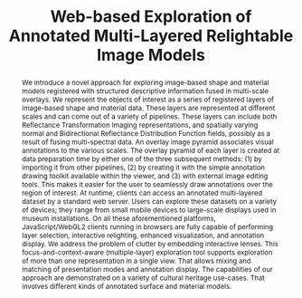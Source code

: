 ---
layout: publication
code: 2021-JOCCH-marlie
title: "Web-based Exploration of Annotated Multi-Layered Relightable Image Models"
authors: Alberto Jaspe-Villanueva, Moonisa Ahsan, Ruggero Pintus, Andrea Giachetti, Fabio Marton, and Enrico Gobbetti
year: 2021
type: Journal Paper
journal: "Journal of Computing and Cultural Heritage"
pub-data: "14(2): 24:1-24:31, May 2021"
abstract: "We introduce a novel approach for exploring image-based shape and material models registered with structured descriptive information fused in multi-scale overlays. We represent the objects of interest as a series of registered layers of image-based shape and material data. These layers are represented at different scales and can come out of a variety of pipelines. These layers can include both Reflectance Transformation Imaging representations, and spatially varying normal and Bidirectional Reflectance Distribution Function fields, possibly as a result of fusing multi-spectral data. An overlay image pyramid associates visual annotations to the various scales. The overlay pyramid of each layer is created at data preparation time by either one of the three subsequent methods: (1) by importing it from other pipelines, (2) by creating it with the simple annotation drawing toolkit available within the viewer, and (3) with external image editing tools. This makes it easier for the user to seamlessly draw annotations over the region of interest. At runtime, clients can access an annotated multi-layered dataset by a standard web server. Users can explore these datasets on a variety of devices; they range from small mobile devices to large-scale displays used in museum installations. On all these aforementioned platforms, JavaScript/WebGL2 clients running in browsers are fully capable of performing layer selection, interactive relighting, enhanced visualization, and annotation display. We address the problem of clutter by embedding interactive lenses. This focus-and-context-aware (multiple-layer) exploration tool supports exploration of more than one representation in a single view. That allows mixing and matching of presentation modes and annotation display. The capabilities of our approach are demonstrated on a variety of cultural heritage use-cases. That involves different kinds of annotated surface and material models."
projects: 
 - RTI
 - Cultral Heritage
doi: 10.1145/3430846
links:
 - {name: CRS4 Website, url: "http://vic.crs4.it/vic/cgi-bin/bib-page.cgi?id=%27Jaspe:2021:WEA%27"}
 - {name: MARLIE (code and demo), url: "https://vicserver.crs4.it/marlie"}
youtube: iixPu3pNEbg
bibtex: "@Article{Jaspe:2021:WEA,\n
    author = {Alberto {Jaspe Villanueva} and Moonisa Ahsan and Ruggero Pintus and Andrea Giachetti and Enrico Gobbetti},\n
    title = {Web-based Exploration of Annotated Multi-Layered Relightable Image Models},\n
    journal = {ACM Journal on Computing and Cultural Heritage},\n
    volume = {14},\n
    number = {2},\n
    pages = {24:1--24:31},\n
    month = {May},\n
    year = {2021},\n
    doi = {10.1145/3430846},\n
    url = {http://vic.crs4.it/vic/cgi-bin/bib-page.cgi?id='Jaspe:2021:WEA'},\n
}"
---